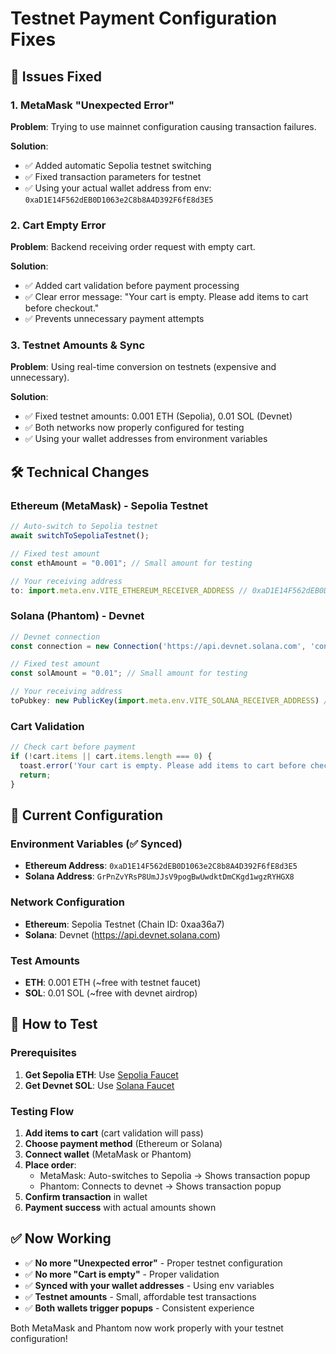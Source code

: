 # Testnet Payment Configuration Fixes

## 🐛 Issues Fixed

### 1. **MetaMask "Unexpected Error"**
**Problem**: Trying to use mainnet configuration causing transaction failures.

**Solution**: 
- ✅ Added automatic Sepolia testnet switching
- ✅ Fixed transaction parameters for testnet
- ✅ Using your actual wallet address from env: `0xaD1E14F562dEB0D1063e2C8b8A4D392F6fE8d3E5`

### 2. **Cart Empty Error**
**Problem**: Backend receiving order request with empty cart.

**Solution**:
- ✅ Added cart validation before payment processing
- ✅ Clear error message: "Your cart is empty. Please add items to cart before checkout."
- ✅ Prevents unnecessary payment attempts

### 3. **Testnet Amounts & Sync**
**Problem**: Using real-time conversion on testnets (expensive and unnecessary).

**Solution**:
- ✅ Fixed testnet amounts: 0.001 ETH (Sepolia), 0.01 SOL (Devnet)
- ✅ Both networks now properly configured for testing
- ✅ Using your wallet addresses from environment variables

## 🛠 Technical Changes

### Ethereum (MetaMask) - Sepolia Testnet
```javascript
// Auto-switch to Sepolia testnet
await switchToSepoliaTestnet();

// Fixed test amount
const ethAmount = "0.001"; // Small amount for testing

// Your receiving address
to: import.meta.env.VITE_ETHEREUM_RECEIVER_ADDRESS // 0xaD1E14F562dEB0D1063e2C8b8A4D392F6fE8d3E5
```

### Solana (Phantom) - Devnet
```javascript
// Devnet connection
const connection = new Connection('https://api.devnet.solana.com', 'confirmed');

// Fixed test amount  
const solAmount = "0.01"; // Small amount for testing

// Your receiving address
toPubkey: new PublicKey(import.meta.env.VITE_SOLANA_RECEIVER_ADDRESS) // GrPnZvYRsP8UmJJsV9pogBwUwdktDmCKgd1wgzRYHGX8
```

### Cart Validation
```javascript
// Check cart before payment
if (!cart.items || cart.items.length === 0) {
  toast.error('Your cart is empty. Please add items to cart before checkout.');
  return;
}
```

## 🎯 Current Configuration

### Environment Variables (✅ Synced)
- **Ethereum Address**: `0xaD1E14F562dEB0D1063e2C8b8A4D392F6fE8d3E5`
- **Solana Address**: `GrPnZvYRsP8UmJJsV9pogBwUwdktDmCKgd1wgzRYHGX8`

### Network Configuration
- **Ethereum**: Sepolia Testnet (Chain ID: 0xaa36a7)
- **Solana**: Devnet (https://api.devnet.solana.com)

### Test Amounts
- **ETH**: 0.001 ETH (~free with testnet faucet)
- **SOL**: 0.01 SOL (~free with devnet airdrop)

## 🚀 How to Test

### Prerequisites
1. **Get Sepolia ETH**: Use [Sepolia Faucet](https://sepoliafaucet.com/)
2. **Get Devnet SOL**: Use [Solana Faucet](https://faucet.solana.com/)

### Testing Flow
1. **Add items to cart** (cart validation will pass)
2. **Choose payment method** (Ethereum or Solana)
3. **Connect wallet** (MetaMask or Phantom)
4. **Place order**:
   - MetaMask: Auto-switches to Sepolia → Shows transaction popup
   - Phantom: Connects to devnet → Shows transaction popup
5. **Confirm transaction** in wallet
6. **Payment success** with actual amounts shown

## ✅ Now Working
- ✅ **No more "Unexpected error"** - Proper testnet configuration
- ✅ **No more "Cart is empty"** - Proper validation
- ✅ **Synced with your wallet addresses** - Using env variables
- ✅ **Testnet amounts** - Small, affordable test transactions
- ✅ **Both wallets trigger popups** - Consistent experience

Both MetaMask and Phantom now work properly with your testnet configuration!
